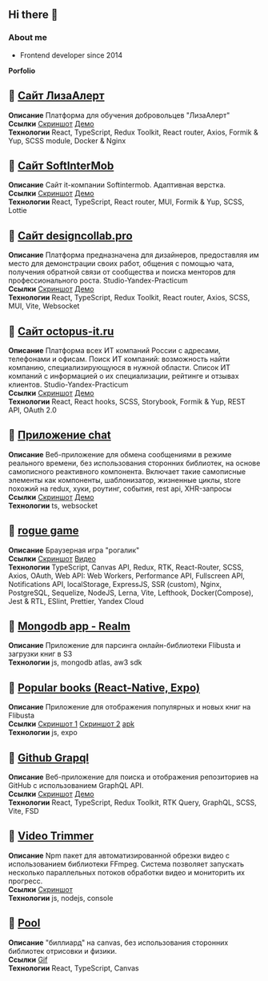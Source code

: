 ## Hi there 👋

### About me

- Frontend developer since 2014

**Porfolio**

## 🔴 [Cайт ЛизаАлерт](https://github.com/gineff/lizaalert_frontend) 
**Описание** Платформа для обучения добровольцев "ЛизаАлерт"  
**Ссылки** [Скриншот](https://github.com/user-attachments/assets/f4d43a74-5757-4bf6-912b-49b62968fe28)  [Демо](https://la-testing.ru/)  
**Технологии** React, TypeScript, Redux Toolkit, React router, Axios, Formik & Yup, SCSS module, Docker & Nginx  

## 🔴 [Cайт SoftInterMob](https://github.com/gineff/soft-inter-mob) 
**Описание** Сайт it-компании Softintermob. Адаптивная верстка.  
**Ссылки** [Скриншот](https://github.com/user-attachments/assets/90e600be-c5a0-4710-ba20-d25b62ecebbf)  [Демо](https://soft-inter-mob.vercel.app/)  
**Технологии** React, TypeScript, React router, MUI, Formik & Yup, SCSS, Lottie

## 🔴 [Cайт designcollab.pro](https://github.com/gineff/a-platform-for-designers-frontend) 
**Описание** Платформа предназначена для дизайнеров, предоставляя им место для демонстрации своих работ, общения с помощью чата, получения обратной связи от сообщества и поиска менторов для профессионального роста. Studio-Yandex-Practicum  
**Ссылки** [Скриншот](https://github.com/user-attachments/assets/0bbb4472-3afb-47f1-a2f2-e848531d4451)  [Демо](https://designcollab.pro/)  
**Технологии** React, TypeScript, Redux Toolkit, React router, Axios, SCSS, MUI, Vite, Websocket    

## 🔴 [Cайт octopus-it.ru](https://github.com/gineff/octopusIT) 
**Описание** Платформа всех ИТ компаний России с адресами, телефонами и офисам. Поиск ИТ компаний: возможность найти компанию, специализирующуюся в нужной области. Cписок ИТ компаний с информацией о их специализации, рейтинге и отзывах клиентов. Studio-Yandex-Practicum  
**Ссылки** [Скриншот](https://github.com/user-attachments/assets/41e80dc1-59da-4f56-8307-b497bb5defb1)  [Демо](https://dev.octopus-it.ru/)  
**Технологии** React, React hooks, SCSS, Storybook, Formik & Yup, REST API, OAuth 2.0

## 🔴 [Приложение chat](https://github.com/gineff/flib.chat)
**Описание** Веб-приложение для обмена сообщениями в режиме реального времени, без использования сторонних библиотек, на основе самописного реактивного компонента. Включает такие самописные элементы как компоненты, шаблонизатор, жизненные циклы, store похожий на redux, хуки, роутинг, события, rest api, XHR-запросы  
**Ссылки** [Скриншот](./chat.png)  [Демо](https://vermillion-moxie-e8c8f0.netlify.app)  
**Технологии** ts, websocket  

## 🔴 [rogue game](https://github.com/gineff/rogue-game)  
**Описание** Браузерная игра "рогалик"  
**Ссылки**  [Скриншот](./rogue.png) [Видео](https://github.com/user-attachments/assets/cb012f68-6082-45fb-acaf-bfbfaf3d2f25)  
**Технологии** TypeScript, Canvas API, Redux, RTK, React-Router, SCSS, Axios, OAuth, Web API: Web Workers, Performance API, Fullscreen API, Notifications API, localStorage, 
ExpressJS, SSR (custom), Nginx, PostgreSQL, Sequelize, NodeJS, Lerna, Vite, Lefthook, Docker(Compose), Jest & RTL, ESlint, Prettier, Yandex Cloud  

## 🔴 [Mongodb app - Realm](https://github.com/gineff/flib.realm)
**Описание** Приложение для парсинга онлайн-библиотеки Flibusta и загрузки книг в S3  
**Технологии** js, mongodb atlas, aw3 sdk  

## 🔴 [Popular books  (React-Native, Expo)](https://github.com/gineff/flib-rn-app)
**Описание** Приложение для отображения популярных и новых книг на Flibusta  
**Ссылки**  [Скриншот 1](https://github.com/user-attachments/assets/fb7233ac-8051-4e07-8547-585f522ed1fa) [Скриншот 2](https://github.com/user-attachments/assets/5418f0a6-4b40-49a3-ae69-d532ff915156) [apk](https://disk.yandex.ru/d/sLxYlDGQcsL4XQ)  
**Технологии** js, expo  

## 🔴 [Github Grapql](https://github.com/gineff/github-graphql) 
**Описание** Веб-приложение для поиска и отображения репозиториев на GitHub с использованием GraphQL API.  
**Ссылки** [Скриншот](https://github.com/user-attachments/assets/4504c856-9699-4039-a9fe-bbf56d7606ef)  [Демо](https://graphql-test-task-eguz.vercel.app/)  
**Технологии** React, TypeScript, Redux Toolkit, RTK Query, GraphQL, SCSS, Vite, FSD  

## 🔴 [Video Trimmer](https://github.com/gineff/group-trimmer) 
**Описание** Npm пакет для автоматизированной обрезки видео с использованием библиотеки FFmpeg. 
Система позволяет запускать несколько параллельных потоков обработки видео и мониторить их прогресс.  
**Ссылки** [Скриншот](https://github.com/user-attachments/assets/f74eae49-4ba5-4c79-971f-190e54c70e50)  
**Технологии** js, nodejs, console

## 🔴 [Pool](https://github.com/gineff/pool-task) 
**Описание** "биллиард" на canvas, без использования сторонних библиотек отрисовки и физики.    
**Ссылки** [Gif](https://github.com/gineff/pool-task/raw/main/public/result.gif)  
**Технологии** React, TypeScript, Canvas
